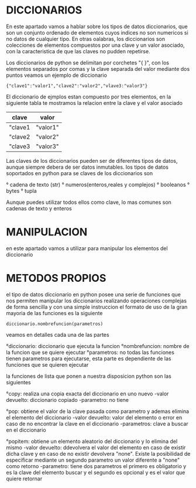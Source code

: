 # DICCIONARIOS

En este apartado vamos a hablar sobre los tipos de datos diccionarios, que son un conjunto ordenado de elementos cuyos indices no son numericos si no datos de cualquier tipo. En otras oalabras, los diccionarios son colecciones de elementos compuestos por una clave y un valor asociado, con la caracteristica de que las claves no pudden repetirse. 

Los diccionarios de python se delimitan por corchetes "{ }", con los elementos separados por comas y la clave separada del valor mediante dos puntos veamos un ejemplo de diccionario 

`{"clave1":"valor1","clave2":"valor2","vlave3:"valor3"}`

El diccionario de ejmplos estan compuesto por tres elementos, en la siguiente tabla te mostramos la relacion entre la clave y el valor asociado 

|clave|valor|
|-----|-----|
|"clave1|"valor1"|
|"clave2|"valor2"|
|"clave3|"valor3"|

Las claves de los diccionarios pueden ser de diferentes tipos de datos, aunque siempre debera de ser datos inmutables. los tipos de datos soportados en python para se claves de los diccionarios son

° cadena de texto (str)
° numeros(enteros,reales y complejos)
° booleanos
° bytes
° tupla

Aunque puedes utilizar todos ellos como clave, lo mas comunes son cadenas de texto y enteros

# MANIPULACION 

en este apartado vamos a utilizar para manipular los elementos del diccionario 

# METODOS PROPIOS

el tipo de datos diccionario en python posee una serie de funciones que nos permiten manipular los diccionarios realizando operaciones complejas de forma sencilla y con una simple instruccion el formato de uso de la gran mayoria de las funciones es la siguiente 

`diccionario.nombrefuncion(parametros)`

veamos en detalles cada una de las partes

°diccionario: diccionario que ejecuta la funcion 
°nombrefuncion: nombre de la funcion que se quiere ejecutar
°parametros: no todas las funciones tienen parametros para ejecutarse, esta parte es dependiente de las funciones que se quieren ejecutar

la funciones de lista que ponen a nuestra disposicion python son las siguientes

°copy: realiza una copia exacta del diccionario en uno nuevo
-valor devuelto: diccionario copiado
-parametro: no tiene

°pop: obtiene el valor de la clave pasada como parametro y ademas elimina el elemento del diccionario
-valor devuelto: valor del elemento o error en caso de no encontrar la clave en el diccionario
-parametros: clave a buscar en el diccionario

°popitem: obtiene un elemento aleatorio del diccionario y lo elimina del mismo
-valor devuelto: ddevolvera el valor del elemento en caso de existir dicha clave y en caso de no existir devolvera "none". Existe la posibilidad de especificar mediante un segundo parametro un valor diferente a "none" como retorno 
-parametro: tiene dos parametros el primero es obligatorio y es la clave del elemento buscar y el segundo es opcional y es el valor que quiere retornar

